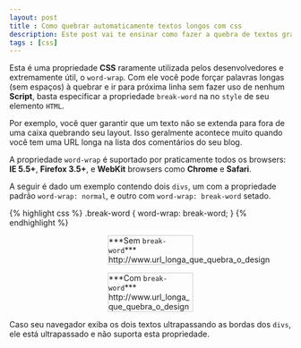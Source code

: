 ```yaml
---
layout: post
title : Como quebrar automaticamente textos longos com css
description: Este post vai te ensinar como fazer a quebra de textos grandes com a propriedade word-wrap do css
tags : [css]
---
```

Esta é uma propriedade **CSS** raramente utilizada pelos desenvolvedores e extremamente útil, o <code>word-wrap</code>. Com ele você pode forçar palavras longas (sem espaços) à quebrar e ir para próxima linha sem fazer uso de nenhum **Script**, basta especificar a propriedade <code>break-word</code> na no <code>style</code> de seu elemento <code>HTML</code>.

Por exemplo, você quer garantir que um texto não se extenda para fora de uma caixa quebrando seu layout. Isso geralmente acontece muito quando você tem uma URL longa na lista dos comentários do seu blog.

A propriedade <code>word-wrap</code> é suportado por praticamente todos os browsers: **IE 5.5+**, **Firefox 3.5+**, e **WebKit** browsers como **Chrome** e **Safari**.

A seguir é dado um exemplo contendo dois <code>divs</code>, um com a propriedade padrão <code>word-wrap: normal</code>, e outro com <code>word-wrap: break-word</code> setado.

{% highlight css %}
.break-word {
  word-wrap: break-word;
}
{% endhighlight %}

<div style="word-wrap:normal; width:150px; margin:1em auto; border:1px solid #ccc;">
***Sem <code>break-word</code>***
http://www.url_longa_que_quebra_o_design
</div>

<div style="word-wrap:break-word; width:150px; margin:1em auto; border:1px solid #ccc;">
***Com <code>break-word</code>***
http://www.url_longa_que_quebra_o_design
</div>

Caso seu navegador exiba os dois textos ultrapassando as bordas dos <code>divs</code>, ele está ultrapassado e não suporta esta propriedade.
